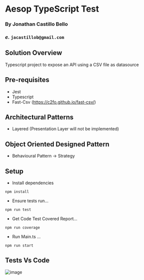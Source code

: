 # Aesop TypeScript Test 

### By Jonathan Castillo Bello
### _e._ `jacastillob@gmail.com`

## Solution Overview

Typescript project to expose an API using a CSV file as datasource 

## Pre-requisites

- Jest
- Typescript
- Fast-Csv (https://c2fo.github.io/fast-csv/)

## Architectural Patterns

-  Layered (Presentation Layer will not be implemented)

## Object Oriented Designed Pattern 

- Behavioural Pattern -> Strategy


## Setup

- Install dependencies 

```shell
npm install
```
- Ensure tests run...

```shell
npm run test
```
- Get Code Test Covered Report...

```shell
npm run coverage
```

- Run Main.ts ...

```shell
npm run start
```
## Tests Vs Code

![image](https://user-images.githubusercontent.com/17581178/140029542-a8271d57-18c2-44d6-b326-5be418dfd292.png)


